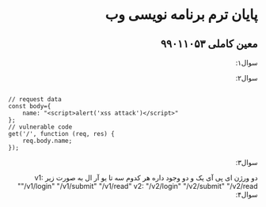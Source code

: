 <div dir="rtl">
  
# پایان ترم برنامه نویسی وب

## معین کاملی ۹۹۰۱۱۰۵۳


سوال۱:


سوال۲:

</div>

```

// request data
const body={
    name: "<script>alert('xss attack')</script>"
};
// vulnerable code
get('/', function (req, res) {
    req.body.name;
});

```
<div dir="rtl">

سوال۳:

دو ورژن ای پی آی یک و دو وجود داره هر کدوم سه تا یو آر ال به صورت زیر
v1:
"/v1/login"
"/v1/submit"
"/v1/read"
v2:
"/v2/login"
"/v2/submit"
"/v2/read"
سوال۴:


</div>

